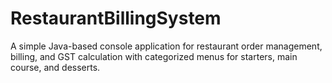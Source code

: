 # RestaurantBillingSystem
A simple Java-based console application for restaurant order management, billing, and GST calculation with categorized menus for starters, main course, and desserts.
